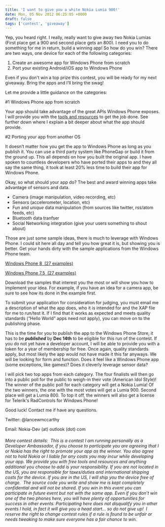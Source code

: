 ```yaml
---
title: 'I want to give you a white Nokia Lumia 900!'
date: Mon, 05 Nov 2012 06:25:05 +0000
draft: false
tags: ['contest', 'giveaway']
---
```


Yep, you heard right. I really, really want to give away two Nokia Lumias (First place get a 900 and second place gets an 800). I need you to do something for me in return, build a winning app! So how do you win? There are two ways, one device for each of the following categories:

1.  Create an awesome app for Windows Phone from scratch
2.  Port your existing Android/iOS app to Windows Phone

Even if you don't win a top prize this contest, you will be ready for my next giveaway. Bring the apps and I'll bring the swag!

Let me provide a little guidance on the categories:

#1 Windows Phone app from scratch

Your app should take advantage of the great APIs Windows Phone exposes. I will provide you with the [tools and resources](http://nokiawpdev.wordpress.com/2012/11/05/resources-resources-resources/) to get the job done. See further down where I explain a bit deeper about what the app should provide.

#2 Porting your app from another OS

It doesn’t matter how you get the app to Windows Phone as long as you publish it. You can use a third party system like PhoneGap or build it from the ground up. This all depends on how you built the original app. I have spoken to countless developers who have ported their apps to and they all say the same thing, it took at least 20% less time to build their app for Windows Phone.

Okay, so what should your app do? The best and award winning apps take advantage of sensors and data.

*   Camera (image manipulation, video recording, etc)
*   Sensors (accelerometer, location, etc)
*   Fun and _unique_ data manipulation (from sources like twitter, rss/atom feeds, etc)
*   Bluetooth data tranfser
*   Social Networking integration (give your users something to shout about)

Those are just some sample ideas, there is much to leverage with Windows Phone. I could sit here all day and tell you how great it is, but showing you is better. Get your hands dirty with the sample applications from the Windows Phone team.

[Windows Phone 8  (27 examples)](http://code.msdn.microsoft.com/wpapps/site/search?f%5B0%5D.Type=Technology&f%5B0%5D.Value=Windows%20Phone%208)

[Windows Phone 7.5  (27 examples)](http://code.msdn.microsoft.com/wpapps/site/search?f%5B0%5D.Type=Technology&f%5B0%5D.Value=Windows%20Phone%20Mango)

Download the samples that interest you the most or will show you how to implement your idea. For example, if you have an idea for a camera app, be sure to see how its done in the example first.

To submit your application for consideration for judging, you must email me a description of what the app does, who it is intended for and the XAP file for me to run/test it. If I find that it works as expected and meets quality standards (“Hello World” apps need not apply), you can move on to the publishing phase.

This is the time for you to publish the app to the Windows Phone Store, it has to be **_published_** by **Dec 14th** to be eligible for this run of the contest. If you do not yet have a developer account, I will be able to provide you with a token for a year of membership for free. Once again, quality standards apply, but most likely the app would not have made it this far anyways. We will be looking for form and function. Does it feel like a Windows Phone app (some exceptions, like games)? Does it cleverly leverage sensor data?

I will pick two top apps from each category. The four finalists will then go into a public poll for the public to weigh-in their vote (American Idol Style)! The winner of the public poll for each category will get a Nokia Lumia! Of the two winners, the one with the most votes will get a Lumia 900. Second place will get a Lumia 800. To top it off, the winners will also get a license for Telerik's RadControls for Windows Phone!

Good luck! Contact me if have any questions.

Twitter: @lancewmccarthy

Email: Nokia-Dev (at) outlook (dot) com

###### More contest details:  This is a contest I am running personally as a Developer Ambassador, if you choose to participate you are agreeing that I or Nokia has the right to promote your app as the winner. You also agree not to hold Nokia or I liable for any costs you may incur while developing your app. We provide you with free tools and resources and anything additional you choose to add is your responsibility. If you are not located in the US, you are responsible for taxes/duties and international shipping costs for the device. If you are in the US, I will ship you the device free of charge.  The source code you write and show me is kept completely confidential and will not be shared. If you win in this event you can participate in future event but not with the same app. Even if you don’t win one of the two phones here, you will have plenty of opportunities for success in other events. Participating here does not disqualify you in other events I hold, in fact it will give you a head start… so do not give up!  I reserve the right to change contest rules if a rule is found to be unfair or needs tweaking to make sure everyone has a fair chance to win.